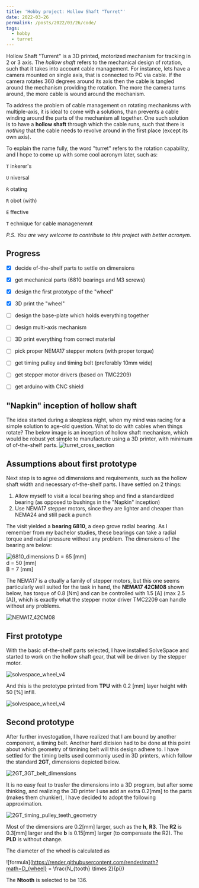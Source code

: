 ```yaml
---
title: 'Hobby project: Hollow Shaft "Turret"'
date: 2022-03-26
permalink: /posts/2022/03/26/code/
tags:
  - hobby
  - turret
---
```


Hollow Shaft "Turrent" is a 3D printed, motorized mechanism for tracking in 2 or 3 axis. 
The *hollow shaft* refers to the mechanical design of rotation, such that it takes 
into account cable management. For instance, lets have a camera mounted on single 
axis, that is connected to PC via cable. If the camera rotates 360 degrees around its axis
then the cable is tangled around the mechanism providing the rotation. The more the camera 
turns around, the more cable is wound around the mechanism.

To address the problem of cable management on rotating mechanisms with multiple-axis, it is 
ideal to come with a solutions, than prevents a cable winding around the parts of the 
mechanism all together. One such solution is to have a **hollow shaft** through which the 
cable runs, such that there is *nothing* that the cable needs to revolve around in the 
first place (except its own axis).

To explain the name fully, the word "turret" refers to the rotation capability, and I hope to come
up with some cool acronym later, such as:

`T` inkerer's

`U` niversal

`R` otating

`R` obot (with)

`E` ffective

`T` echnique for cable managenemnt
  

*P.S. You are very welcome to contribute to this project with better acronym.*

## Progress
- [x]  decide of-the-shelf parts to settle on dimensions
- [x]  get mechanical parts (6810 bearings and M3 screws)
- [x]  design the first prototype of the "wheel"
- [x]  3D print the "wheel"
- [ ]  design the base-plate which holds everything together
- [ ]  design multi-axis mechanism 
- [ ]  3D print everything from correct material
- [ ]  pick proper NEMA17 stepper motors (with proper torque)
- [ ]  get timing pulley and timing belt (preferably 10mm wide)
- [ ]  get stepper motor drivers (based on TMC2209)
- [ ]  get arduino with CNC shield 


## "Napkin" inception of hollow shaft

The idea started during a sleepless night, when my mind was racing for a simple solution to age-old question. 
What to do with cables when things rotate? The below image is an inception of hollow shaft mechanism, which 
would be robust yet simple to manufacture using a 3D printer, with minimum of of-the-shelf parts. 
![turret_cross_section](/images/blog/hobby_turret/turret_cross_section_drawing.jpg)

## Assumptions about first prototype
Next step is to agree od dimensions and requirements, such as the hollow shaft width and necessary of-the-shelf parts.
I have settled on 2 things: 

1. Allow myself to visit a local bearing shop and find a standardized bearing (as opposed to bushings in the "Napkin" inception)
2. Use NEMA17 stepper motors, since they are lighter and cheaper than NEMA24 and still pack a punch

The visit yielded a **bearing 6810**, a deep grove radial bearing. As I remember from my bachelor studies, 
these bearings can take a radial torque and radial pressure without any problem. The dimensions of the bearing are below:

![6810_dimensions](/images/blog/hobby_turret/6810_dimensions.jpg)
D = 65 [mm]  
d = 50 [mm]  
B = 7 [mm]  

The NEMA17 is a ctually a family of stepper motors, but this one seems particularly well suited for the task in hand,
the **NEMA17 42CM08** shown below, has torque of 0.8 [Nm] and can be controlled with 1.5 [A] (max 2.5 [A]), which is 
exactly what the stepper motor driver TMC2209 can handle without any problems. 

![NEMA17_42CM08](/images/blog/hobby_turret/NEMA17_42CM08.png)


## First prototype
With the basic of-the-shelf parts selected, I have installed SolveSpace and started to work on the hollow shaft gear, that 
will be driven by the stepper motor.

![solvespace_wheel_v4](/images/blog/hobby_turret/turret_wheel_v4.png)

And this is the prototype printed from **TPU** with 0.2 [mm] layer height with 50 [%] infill. 

![solvespace_wheel_v4](/images/blog/hobby_turret/3d_print_wheel_v4.jpeg)


## Second prototype

After further investogation, I have realized that I am bound by another component, a timing belt. Another hard dicision had to be 
done at this point about which geometry of timining belt will this design adhere to. I have settled for the timing belts used
commonly used in 3D printers, which follow the standard **2GT**, dimensions depicted below.

![2GT_3GT_belt_dimensions](/images/blog/hobby_turret/2GT_3GT_belt_dimensions.png)

It is no easy feat to trasfer the dimensions into a 3D program, but after some thinking, and realizing the 3D printer I use
add an extra 0.2[mm] to the parts (makes them chunkier), I have decided to adopt the following approximation.

![2GT_timing_pulley_teeth_geometry](/images/blog/hobby_turret/2GT_timing_pulley_teeth_geometry.png)

Most of the dimensions are 0.2[mm] larger, such as the **h**, **R3**. The **R2** is 0.3[mm] larger and the **b** is 0.15[mm] larger 
(to compensate the R2). The **PLD** is without change.

The diameter of the wheel is calculated as 

![formula](https://render.githubusercontent.com/render/math?math=D_{wheel} = \frac{N_{tooth} \times 2}{pi})

The **Ntooth** is selected to be 136.







